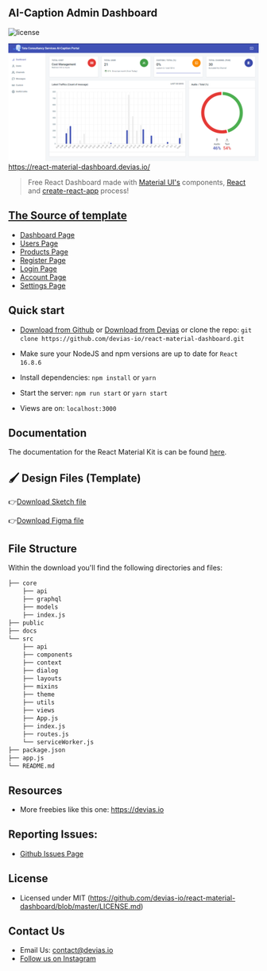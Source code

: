 ## AI-Caption Admin Dashboard

![license](https://img.shields.io/badge/license-MIT-blue.svg)

![React Material Dashboard](./docs/admin-dashboard.PNG) https://react-material-dashboard.devias.io/

> Free React Dashboard made with [Material UI's](https://material-ui.com/?ref=devias-io) components, [React](https://reactjs.org/?ref=devias-io) and [create-react-app](https://facebook.github.io/create-react-app/?ref=devias-io) process!


## [The Source of template](https://react-material-dashboard.devias.io)

- [Dashboard Page](https://react-material-dashboard.devias.io/app/dashboard)
- [Users Page](https://react-material-dashboard.devias.io/app/customers)
- [Products Page](https://react-material-dashboard.devias.io/app/products)
- [Register Page](https://react-material-dashboard.devias.io/register)
- [Login Page](https://react-material-dashboard.devias.io/login)
- [Account Page](https://react-material-dashboard.devias.io/app/account)
- [Settings Page](https://react-material-dashboard.devias.io/app/settings)


## Quick start

- [Download from Github](https://github.com/devias-io/react-material-dashboard/archive/master.zip) or [Download from Devias](https://devias.io/products/material-react-dashboard) or clone the repo: `git clone https://github.com/devias-io/react-material-dashboard.git`

- Make sure your NodeJS and npm versions are up to date for `React 16.8.6`

- Install dependencies: `npm install` or `yarn`

- Start the server: `npm run start` or `yarn start`

- Views are on: `localhost:3000`

## Documentation

The documentation for the React Material Kit is can be found [here](https://material-ui.com?ref=devias-io).

## 🖌 Design Files (Template)

👉[Download Sketch file](https://s3.eu-west-2.amazonaws.com/devias/products/react-material-dashboard/react-material-dashboard-free.sketch)

👉[Download Figma file](https://devias.s3.eu-west-2.amazonaws.com/products/react-material-dashboard/react-material-dashboard-free.fig)

## File Structure

Within the download you'll find the following directories and files:

```
├── core
	├── api
	├── graphql
	├── models
	├── index.js
├── public
├── docs
└── src
	├── api
	├── components
	├── context
	├── dialog
	├── layouts
	├── mixins
	├── theme
	├── utils
	├── views
	├── App.js
	├── index.js
	├── routes.js
	└── serviceWorker.js
├── package.json
├── app.js
└── README.md
```

## Resources

- More freebies like this one: <https://devias.io>

## Reporting Issues:

- [Github Issues Page](https://github.com/devias-io/react-material-dashboard/issues?ref=devias-io)

## License

- Licensed under MIT (https://github.com/devias-io/react-material-dashboard/blob/master/LICENSE.md)

## Contact Us

- Email Us: contact@devias.io
- [Follow us on Instagram](https://www.instagram.com/deviasio/)
